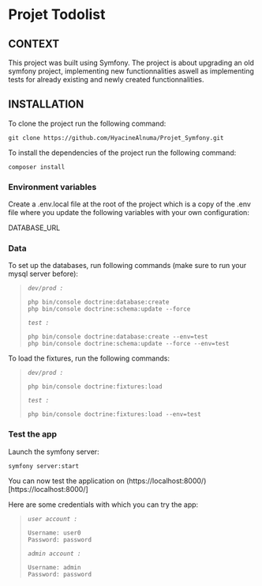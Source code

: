 # Projet Todolist

## CONTEXT

This project was built using Symfony.
The project is about upgrading an old symfony project, implementing new functionnalities aswell as implementing tests for already existing and newly created functionnalities.


## INSTALLATION

To clone the project run the following command: 
```
git clone https://github.com/HyacineAlnuma/Projet_Symfony.git
```

To install the dependencies of the project run the following command:
```
composer install
```

### Environment variables

Create a .env.local file at the root of the project which is a copy of the .env file where you update the following variables with your own configuration:

DATABASE_URL  


### Data

To set up the databases, run following commands (make sure to run your mysql server before):

>_`dev/prod :`_
>```
>php bin/console doctrine:database:create
>php bin/console doctrine:schema:update --force
>```
>_`test :`_
>```
>php bin/console doctrine:database:create --env=test
>php bin/console doctrine:schema:update --force --env=test
>```

To load the fixtures, run the following commands:

>_`dev/prod :`_
>```
>php bin/console doctrine:fixtures:load
>```
>_`test :`_
>```
>php bin/console doctrine:fixtures:load --env=test
>```

### Test the app

Launch the symfony server:
```
symfony server:start
```

You can now test the application on (https://localhost:8000/)[https://localhost:8000/]

Here are some credentials with which you can try the app:

>_`user account :`_
>```
>Username: user0
>Password: password
>```
>_`admin account :`_
>```
>Username: admin
>Password: password
>```

